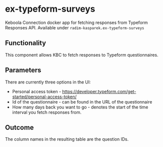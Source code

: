 # ex-typeform-surveys

Keboola Connection docker app for fetching responses from Typeform Responses API. Available under `radim-kasparek.ex-typeform-surveys`

## Functionality
This component allows KBC to fetch responses to Typeform questionnaires.

## Parameters

There are currently three options in the UI:
- Personal access token - https://developer.typeform.com/get-started/personal-access-token/
- Id of the questionnaire - can be found in the URL of the questionnaire
- How many days back you want to go - denotes the start of the time interval you fetch responses from.

## Outcome
The column names in the resulting table are the question IDs.
